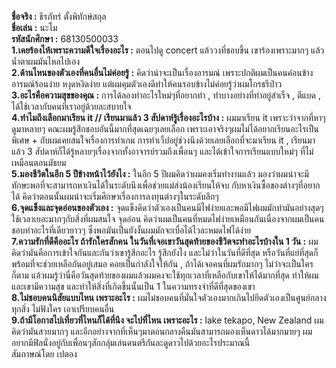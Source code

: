 **ชื่อจริง :** ธีรภัทร์ ตั้งพิทักษ์สกุล\
**ชื่อเล่น :** นะโม\
**รหัสนักศึกษา :** 68130500033\
**1.เคยร้องไห้เพราะความดีใจเรื่องอะไร :** ตอนไปดู concert แล้ววงที่ชอบขึ้น เขาร้องเพราะมากๆ แล้วน้ำตาผมมันไหลไปเอง\
**2.ด้านไหนของตัวเองที่คนอื่นไม่ค่อยรู้ :** คิดว่าน่าจะเป็นเรื่องอารมณ์ เพราะปกติผมเป็นคนค่อนข้างอารมณ์ร้อนง่าย หงุดหงิดง่าย แต่ผมคุมตัวเองดีทำให้คนรอบข้างไม่ค่อยรู้ว่าผมโกรธรึป่าว\
**3.อะไรคือความสุขของคุณ :** การได้ลองทำอะไรใหม่ๆที่อยากทำ , ทำบางอย่างที่ทำอยู่สำเร็จ , ตีแบด , ได้ใช้เวลากับคนที่เราอยู่ด้วยละสบายใจ\
**4.ทำไมถึงเลือกมาเรียน it // เรียนมาแล้ว 3 สัปดาห์รู้เรื่องอะไรบ้าง :** ผมมาเรียน it เพราะว่าจากที่หาๆดูมาหลายๆ คณะผมรู้สึกชอบอันนี้มากที่สุดเฉยๆเลยเลือก เพราะเอาจริงๆผมไม่ได้อยากเรียนอะไรเป็นพิเศษ + กับผมเคยสนใจเรื่องการทำเกม การทำเว็ปอยู่ช่วงนึงด้วยเลยเลือกที่จะมาเรียน it , เรียนมาแล้ว 3 สัปดาห์ก็ได้รู้หลายๆเรื่องจากทั้งอาจารย์รวมถึงเพื่อนๆ และได้เข้าใจการเรียนแบบใหม่ๆ ที่ไม่เหมือนตอนมัธยม\
**5.มองชีวิตในอีก 5 ปีข้างหน้าไว้ยังไง :** ในอีก 5 ปีผมคิดว่าผมคงเริ่มทำงานแล้ว มองว่าผมน่าจะมีทักษะพอที่จะสามารถหาเงินได้ในระดับนึงเพื่อช่วยแม่ส่งน้องเรียนให้จบ กับหาเงินซื้อของต่างๆที่อยากได้ คิดว่าตอนนั้นผมน่าจะเริ่มศึกษาเรื่องการลงทุนต่างๆในระดับลึกๆ\
**6.จุดแข็งและจุดอ่อนของตัวเอง :** จุดแข็งคิดว่าตัวเองเป็นคนมีไฟง่ายและพอมีไฟผมมักทำมันอย่างสุดๆ ใช้เวลาเยอะมากๆกับสิ่งที่ผมสนใจ จุดอ่อน คิดว่าผมเป็นคนที่หมดไฟง่ายเหมือนกันเนื่องจากผมเป็นคนชอบทำอะไรที่เดียวยาวๆ ซึ่งพอมันเป็นยังงั้นผมมักจะเบื่อได้ไวละหมดไฟได้ง่าย\
**7.ความรักที่ดีคืออะไร ถ้ารักใครสักคน ในวันที่เจอเขาวันสุดท้ายของชีวิตจะทำอะไรบ้างใน 1 วัน :** ผมคิดว่ามันคือการเข้าใจกันและกันว่าเขารู้สึกอะไร รู้สึกยังไง และไม่ว่าในวันที่ดีที่สุด หรือวันที่แย่ที่สุดก็พร้อมที่จะช่วยเหลือกันอยู่เสมอ คอยเป็นกำลังใจให้กัน , ถ้าได้เจอคนที่ผมรักมากๆ ไม่ว่าจะเป็นใครก็ตาม แล้วผมรู้ว่านี่คือวันสุดท้ายของผมแล้วผมคงจะใช้ทุกเวลาที่เหลือกับเขาให้ได้มากที่สุด ทำให้ผมและเขามีความสุข และทำให้สิ่งที่เกิดขึ้นนั้นเป็น 1 ในความทรงจำที่ดีที่สุดของเขา\
**8.ไม่ชอบคนนิสัยแบบไหน เพราะอะไร :** ผมไม่ชอบคนที่มั่นใจตัวเองมากเกินไปยึดตัวเองเป็นศูนย์กลางทุกสิ่ง ไม่ฟังใคร เอาเปรียบคนอื่น\
**9.ถ้ามีโอกาสไปเที่ยวที่ไหนก็ได้ที่นึง จะไปที่ไหน เพราะอะไร :** lake tekapo, New Zealand ผมคิดว่ามันสวยมากๆ และอีกอย่างจากที่เห็นๆมาตอนกลางคืนมันสามารถมองเห็นดาวได้มากมายๆ ผมอยากมีฟิลนั่งอยู่กับเพื่อนๆสักกลุ่มเล่นดนตรีกันละดูดาวไปด้วยอะไรประมาณนี้\
สัมภาษณ์โดย เปตอง
